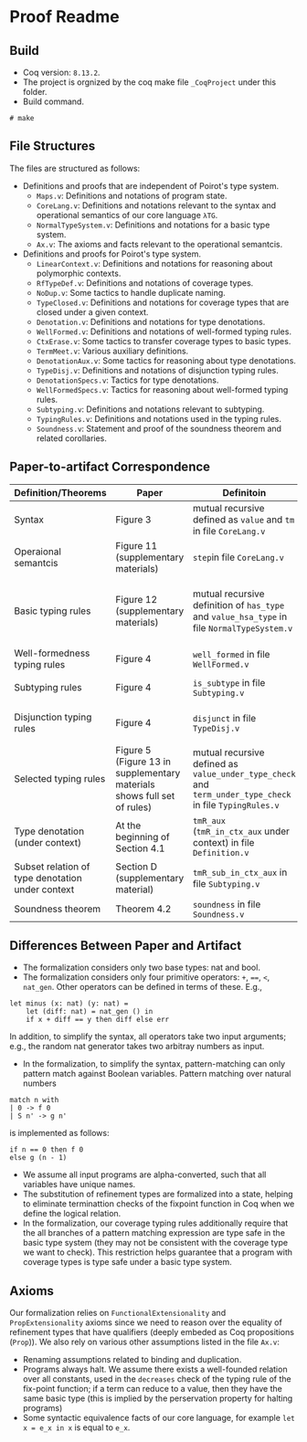 # Proof Readme #

## Build ##

- Coq version: `8.13.2`.
- The project is orgnized by the coq make file `_CoqProject` under this folder.
- Build command.

```
# make
```

## File Structures ##

The files are structured as follows:
+ Definitions and proofs that are independent of Poirot's type system.
  - `Maps.v`: Definitions and notations of program state.
  - `CoreLang.v`: Definitions and notations relevant to the syntax and operational semantics of our core language `λTG`.
  - `NormalTypeSystem.v`: Definitions and notations for a basic type system.
  - `Ax.v`: The axioms and facts relevant to the operational semantcis.
+ Definitions and proofs for Poirot's type system.
  - `LinearContext.v`: Definitions and notations for reasoning about polymorphic contexts.
  - `RfTypeDef.v`: Definitions and notations of coverage types.
  - `NoDup.v`: Some tactics to handle duplicate naming.
  - `TypeClosed.v`: Definitions and notations for coverage types that are closed under a given context.
  - `Denotation.v`: Definitions and notations for type denotations.
  - `WellFormed.v`: Definitions and notations of well-formed typing rules.
  - `CtxErase.v`: Some tactics to transfer coverage types to basic types.
  - `TermMeet.v`: Various auxiliary definitions.
  - `DenotationAux.v`: Some tactics for reasoning about type denotations.
  - `TypeDisj.v`: Definitions and notations of disjunction typing rules.
  - `DenotationSpecs.v`: Tactics for type denotations.
  - `WellFormedSpecs.v`: Tactics for reasoning about well-formed typing rules.
  - `Subtyping.v`: Definitions and notations relevant to subtyping.
  - `TypingRules.v`: Definitions and notations used in the  typing rules.
  - `Soundness.v`: Statement and proof of the soundness theorem and related corollaries.

## Paper-to-artifact Correspondence ##


| Definition/Theorems  | Paper | Definitoin | Notation |
| ------------- | ------------- | ------------- | ------------- |
| Syntax | Figure 3  | mutual recursive defined as `value` and `tm` in file `CoreLang.v` |  |
| Operaional semantcis | Figure 11 (supplementary materials)  | `step`in file `CoreLang.v` | `e --> v` |
| Basic typing rules | Figure 12 (supplementary materials)  | mutual recursive definition of `has_type` and `value_hsa_type` in file `NormalTypeSystem.v` | `Gamma \N- t \vin T` and `Gamma \N- t \Tin T` |
| Well-formedness typing rules | Figure 4  | `well_formed` in file `WellFormed.v`  | |
| Subtyping rules | Figure 4  | `is_subtype` in file `Subtyping.v`  | `Gamma \C- t1 \<: t2` |
| Disjunction typing rules | Figure 4  | `disjunct` in file `TypeDisj.v` | `Gamma \C- t1 \tyor t2 \tyeq t3` |
| Selected typing rules | Figure 5 (Figure 13 in supplementary materials shows full set of rules) | mutual recursive defined as `value_under_type_check` and `term_under_type_check` in file `TypingRules.v` | `Gamma \C- t \Vin T` and `Gamma \C- t \Tin T`|
| Type denotation (under context) | At the beginning of Section 4.1 | `tmR_aux` (`tmR_in_ctx_aux` under context) in file `Definition.v` | |
| Subset relation of type denotation under context | Section D (supplementary material) | `tmR_sub_in_ctx_aux` in file `Subtyping.v` |
| Soundness theorem | Theorem 4.2 | `soundness` in file `Soundness.v`  | |

## Differences Between Paper and Artifact ##

- The formalization considers only two base types: nat and bool.
- The formalization considers only four primitive operators: `+`, `==`, `<`, `nat_gen`. Other operators can be defined in terms of these. E.g.,

```
let minus (x: nat) (y: nat) =
    let (diff: nat) = nat_gen () in
    if x + diff == y then diff else err
```

In addition, to simplify the syntax, all operators take two input arguments; e.g., the random nat generator takes two arbitray numbers as input.
- In the formalization, to simplify the syntax, pattern-matching can only pattern match against Boolean variables. Pattern matching over natural numbers

```
match n with
| 0 -> f 0
| S n' -> g n' 
```

is implemented as follows:

```
if n == 0 then f 0
else g (n - 1)
```

- We assume all input programs are alpha-converted, such that all variables have unique names.
- The substitution of refinement types are formalized into a state, helping to eliminate terminattion checks of the fixpoint function in Coq when we define the logical relation.
- In the formalization, our coverage typing rules additionally require that the all branches of a pattern matching expression are type safe in the basic type system (they may not be consistent with the coverage type we want to check).  This restriction helps guarantee that a program with coverage types is type safe under a basic type system.

## Axioms ##

Our formalization relies on `FunctionalExtensionality` and `PropExtensionality` axioms since we need to reason over the equality of refinement types that have qualifiers (deeply embeded as Coq propositions (`Prop`)). We also rely on various other assumptions listed in the file `Ax.v`:
- Renaming assumptions related to binding and duplication.
- Programs always halt. We assume there exists a well-founded relation over all constants, used in the `decreases` check of the typing rule of the fix-point function; if a term can reduce to a value, then they have the same basic type (this is implied by the perservation property for halting programs)
- Some syntactic equivalence facts of our core language, for example `let x = e_x in x` is equal to `e_x`.  
